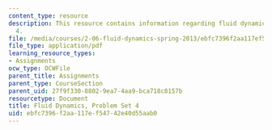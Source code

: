 ```yaml
---
content_type: resource
description: This resource contains information regarding fluid dynamics problem set
  4.
file: /media/courses/2-06-fluid-dynamics-spring-2013/ebfc7396f2aa117ef54742e40d55aab0_MIT2_06S13_ps4.pdf
file_type: application/pdf
learning_resource_types:
- Assignments
ocw_type: OCWFile
parent_title: Assignments
parent_type: CourseSection
parent_uid: 27f9f330-8802-9ea7-4aa9-bca718c8157b
resourcetype: Document
title: Fluid Dynamics, Problem Set 4
uid: ebfc7396-f2aa-117e-f547-42e40d55aab0
---
```

